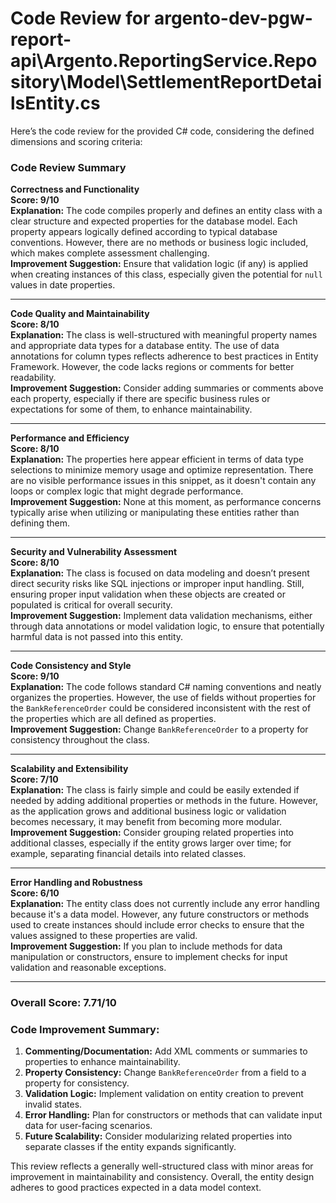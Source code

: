 # Code Review for argento-dev-pgw-report-api\Argento.ReportingService.Repository\Model\SettlementReportDetailsEntity.cs

Here’s the code review for the provided C# code, considering the defined dimensions and scoring criteria:

### Code Review Summary

**Correctness and Functionality**  
**Score: 9/10**  
**Explanation:** The code compiles properly and defines an entity class with a clear structure and expected properties for the database model. Each property appears logically defined according to typical database conventions. However, there are no methods or business logic included, which makes complete assessment challenging.  
**Improvement Suggestion:** Ensure that validation logic (if any) is applied when creating instances of this class, especially given the potential for `null` values in date properties.

---

**Code Quality and Maintainability**  
**Score: 8/10**  
**Explanation:** The class is well-structured with meaningful property names and appropriate data types for a database entity. The use of data annotations for column types reflects adherence to best practices in Entity Framework. However, the code lacks regions or comments for better readability.  
**Improvement Suggestion:** Consider adding summaries or comments above each property, especially if there are specific business rules or expectations for some of them, to enhance maintainability.

---

**Performance and Efficiency**  
**Score: 8/10**  
**Explanation:** The properties here appear efficient in terms of data type selections to minimize memory usage and optimize representation. There are no visible performance issues in this snippet, as it doesn't contain any loops or complex logic that might degrade performance.  
**Improvement Suggestion:** None at this moment, as performance concerns typically arise when utilizing or manipulating these entities rather than defining them.

---

**Security and Vulnerability Assessment**  
**Score: 8/10**  
**Explanation:** The class is focused on data modeling and doesn’t present direct security risks like SQL injections or improper input handling. Still, ensuring proper input validation when these objects are created or populated is critical for overall security.  
**Improvement Suggestion:** Implement data validation mechanisms, either through data annotations or model validation logic, to ensure that potentially harmful data is not passed into this entity.

---

**Code Consistency and Style**  
**Score: 9/10**  
**Explanation:** The code follows standard C# naming conventions and neatly organizes the properties. However, the use of fields without properties for the `BankReferenceOrder` could be considered inconsistent with the rest of the properties which are all defined as properties.  
**Improvement Suggestion:** Change `BankReferenceOrder` to a property for consistency throughout the class.

---

**Scalability and Extensibility**  
**Score: 7/10**  
**Explanation:** The class is fairly simple and could be easily extended if needed by adding additional properties or methods in the future. However, as the application grows and additional business logic or validation becomes necessary, it may benefit from becoming more modular.  
**Improvement Suggestion:** Consider grouping related properties into additional classes, especially if the entity grows larger over time; for example, separating financial details into related classes.

---

**Error Handling and Robustness**  
**Score: 6/10**  
**Explanation:** The entity class does not currently include any error handling because it's a data model. However, any future constructors or methods used to create instances should include error checks to ensure that the values assigned to these properties are valid.  
**Improvement Suggestion:** If you plan to include methods for data manipulation or constructors, ensure to implement checks for input validation and reasonable exceptions.

---

### Overall Score: 7.71/10

### Code Improvement Summary:
1. **Commenting/Documentation:** Add XML comments or summaries to properties to enhance maintainability.
2. **Property Consistency:** Change `BankReferenceOrder` from a field to a property for consistency.
3. **Validation Logic:** Implement validation on entity creation to prevent invalid states.
4. **Error Handling:** Plan for constructors or methods that can validate input data for user-facing scenarios.
5. **Future Scalability:** Consider modularizing related properties into separate classes if the entity expands significantly. 

This review reflects a generally well-structured class with minor areas for improvement in maintainability and consistency. Overall, the entity design adheres to good practices expected in a data model context.